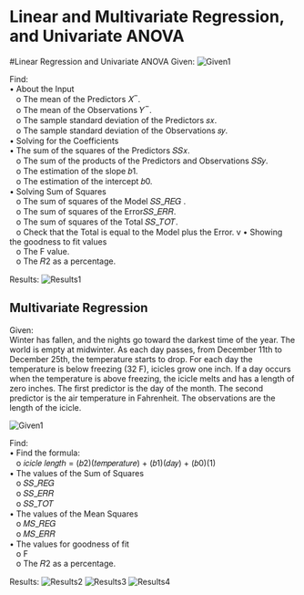 # Linear and Multivariate Regression, and Univariate ANOVA

#Linear Regression and Univariate ANOVA
Given:
![Given1]()

Find:  <br />
• About the Input  <br /> 
&nbsp;&nbsp;&nbsp;o The mean of the Predictors 𝑋 ̅ .  <br />
&nbsp;&nbsp;&nbsp;o The mean of the Observations 𝑌 ̅ .  <br />
&nbsp;&nbsp;&nbsp;o The sample standard deviation of the Predictors 𝑠𝑥.  <br />
&nbsp;&nbsp;&nbsp;o The sample standard deviation of the Observations 𝑠𝑦.  <br />
• Solving for the Coefficients  <br />
• The sum of the squares of the Predictors 𝑆𝑆𝑥.  <br />
&nbsp;&nbsp;&nbsp;o The sum of the products of the Predictors and Observations 𝑆𝑆𝑦.  <br />
&nbsp;&nbsp;&nbsp;o The estimation of the slope 𝑏1.  <br />
&nbsp;&nbsp;&nbsp;o The estimation of the intercept 𝑏0.  <br />
• Solving Sum of Squares  <br />
&nbsp;&nbsp;&nbsp;o The sum of squares of the Model 𝑆𝑆_𝑅𝐸𝐺 .  <br />
&nbsp;&nbsp;&nbsp;o The sum of squares of the Error𝑆𝑆_𝐸𝑅𝑅.  <br />
&nbsp;&nbsp;&nbsp;o The sum of squares of the Total 𝑆𝑆_𝑇𝑂𝑇.  <br />
&nbsp;&nbsp;&nbsp;o Check that the Total is equal to the Model plus the Error. v
• Showing the goodness to fit values  <br />
&nbsp;&nbsp;&nbsp;o The F value.  <br />
&nbsp;&nbsp;&nbsp;o The 𝑅2 as a percentage.  <br />

Results:
![Results1]()

## Multivariate Regression

Given:  <br />
Winter has fallen, and the nights go toward the darkest time of the year. The world is empty at
midwinter. As each day passes, from December 11th to December 25th, the temperature starts to
drop. For each day the temperature is below freezing (32 F), icicles grow one inch. If a day
occurs when the temperature is above freezing, the icicle melts and has a length of zero inches.
The first predictor is the day of the month. The second predictor is the air temperature in
Fahrenheit. The observations are the length of the icicle.

![Given1]()

Find:  <br />
• Find the formula:  <br />
&nbsp;&nbsp;&nbsp;o 𝑖𝑐𝑖𝑐𝑙𝑒 𝑙𝑒𝑛𝑔𝑡ℎ = (𝑏2)(𝑡𝑒𝑚𝑝𝑒𝑟𝑎𝑡𝑢𝑟𝑒) + (𝑏1)(𝑑𝑎𝑦) + (𝑏0)(1)  <br />
• The values of the Sum of Squares  <br />
&nbsp;&nbsp;&nbsp;o 𝑆𝑆_𝑅𝐸𝐺  <br />
&nbsp;&nbsp;&nbsp;o 𝑆𝑆_𝐸𝑅𝑅  <br />
&nbsp;&nbsp;&nbsp;o 𝑆𝑆_𝑇𝑂𝑇  <br />
• The values of the Mean Squares  <br />
&nbsp;&nbsp;&nbsp;o 𝑀𝑆_𝑅𝐸𝐺  <br />
&nbsp;&nbsp;&nbsp;o 𝑀𝑆_𝐸𝑅𝑅  <br />
• The values for goodness of fit  <br />
&nbsp;&nbsp;&nbsp;o F  <br />
&nbsp;&nbsp;&nbsp;o The 𝑅2 as a percentage.  <br />

Results:
![Results2]()
![Results3]()
![Results4]()
